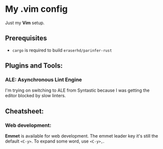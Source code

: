 My .vim config
==============

Just my **Vim** setup.

Prerequisites
-------------

- `cargo` is required to build `eraserhd/parinfer-rust`

Plugins and Tools:
------------------

### ALE: Asynchronous Lint Engine

I'm trying on switching to ALE from Syntastic because I was getting the editor
blocked by slow linters.

Cheatsheet:
-----------

### Web development:

**Emmet** is available for web development. The emmet leader key it's still the
default `<C-y>`. To expand some word, use `<C-y>,`.

